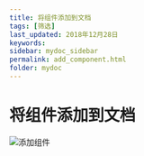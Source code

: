 ```yaml
---
title: 将组件添加到文档
tags: [筛选]
last_updated: 2018年12月28日
keywords: 
sidebar: mydoc_sidebar
permalink: add_component.html
folder: mydoc
---
```

# 将组件添加到文档
![添加组件](https://dataforhelp.github.io/images/add_components/1.gif)

